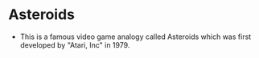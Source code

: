 # Asteroids
* This is a famous video game analogy called Asteroids which was first developed by "Atari, Inc" in 1979.
